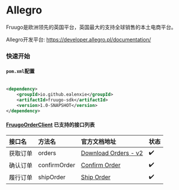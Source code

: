 Allegro
===========
<p>Fruugo是欧洲领先的英国平台，英国最大的支持全球销售的本土电商平台。</p>

Allegro开发平台: https://developer.allegro.pl/documentation/

### 快速开始

#### `pom.xml`配置

```xml

<dependency>
    <groupId>io.github.ealenxie</groupId>
    <artifactId>fruugo-sdk</artifactId>
    <version>1.0-SNAPSHOT</version>
</dependency>
```

#### [FruugoOrderClient](https://github.com/EalenXie/sdk-all-unusual/blob/main/fruugo-sdk/src/main/java/io/github/ealenxie/fruggo/FruugoOrderClient.java) 已支持的接口列表

| 接口名  | 方法名          | 官方文档地址                                                                                            | 状态  |
|:-----|:-------------|:--------------------------------------------------------------------------------------------------|:----|
| 获取订单 | orders       | [Download Orders - v2](https://fruugo.atlassian.net/wiki/spaces/RR/pages/66158675/Requests+Calls) | ✔️  |
| 确认订单 | confirmOrder | [Confirm Order](https://fruugo.atlassian.net/wiki/spaces/RR/pages/66158675/Requests+Calls)        | ✔️  |
| 履行订单 | shipOrder    | [Ship Order](https://fruugo.atlassian.net/wiki/spaces/RR/pages/66158675/Requests+Calls)           | ✔️  |
